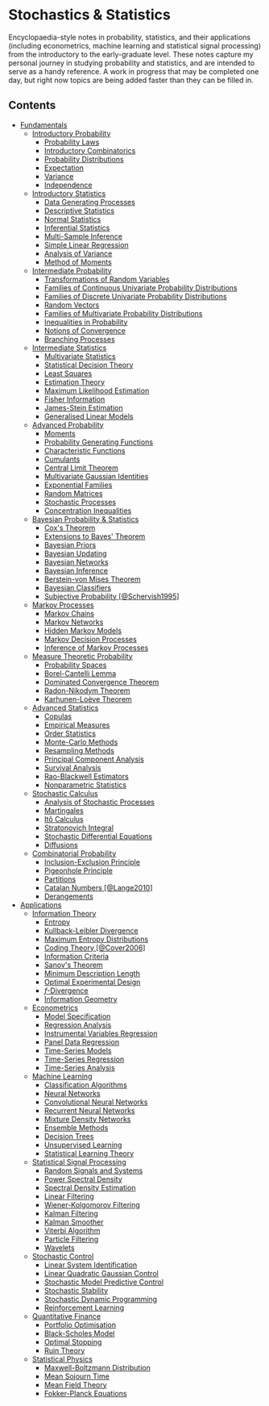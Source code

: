 # Stochastics & Statistics
Encyclopaedia-style notes in probability, statistics, and their applications (including econometrics, machine learning and statistical signal processing) from the introductory to the early-graduate level. These notes capture my personal journey in studying probability and statistics, and are intended to serve as a handy reference. A work in progress that may be completed one day, but right now topics are being added faster than they can be filled in.

## Contents
-   [Fundamentals](#fundamentals)
    -   [Introductory Probability](#introductory-probability)
        -   [Probability Laws](#probability-laws)
        -   [Introductory Combinatorics](#introductory-combinatorics)
        -   [Probability Distributions](#probability-distributions)
        -   [Expectation](#expectation)
        -   [Variance](#variance)
        -   [Independence](#independence)
    -   [Introductory Statistics](#introductory-statistics)
        -   [Data Generating Processes](#data-generating-processes)
        -   [Descriptive Statistics](#descriptive-statistics)
        -   [Normal Statistics](#normal-statistics)
        -   [Inferential Statistics](#inferential-statistics)
        -   [Multi-Sample Inference](#multi-sample-inference)
        -   [Simple Linear Regression](#simple-linear-regression)
        -   [Analysis of Variance](#analysis-of-variance)
        -   [Method of Moments](#method-of-moments)
    -   [Intermediate Probability](#intermediate-probability)
        -   [Transformations of Random
            Variables](#transformations-of-random-variables)
        -   [Families of Continuous Univariate Probability
            Distributions](#families-of-continuous-univariate-probability-distributions)
        -   [Families of Discrete Univariate Probability
            Distributions](#families-of-discrete-univariate-probability-distributions)
        -   [Random Vectors](#random-vectors)
        -   [Families of Multivariate Probability
            Distributions](#families-of-multivariate-probability-distributions)
        -   [Inequalities in Probability](#inequalities-in-probability)
        -   [Notions of Convergence](#notions-of-convergence)
        -   [Branching Processes](#branching-processes)
    -   [Intermediate Statistics](#intermediate-statistics)
        -   [Multivariate Statistics](#multivariate-statistics)
        -   [Statistical Decision Theory](#statistical-decision-theory)
        -   [Least Squares](#least-squares)
        -   [Estimation Theory](#estimation-theory)
        -   [Maximum Likelihood
            Estimation](#maximum-likelihood-estimation)
        -   [Fisher Information](#fisher-information)
        -   [James-Stein Estimation](#james-stein-estimation)
        -   [Generalised Linear Models](#generalised-linear-models)
    -   [Advanced Probability](#advanced-probability)
        -   [Moments](#moments)
        -   [Probability Generating
            Functions](#probability-generating-functions)
        -   [Characteristic Functions](#characteristic-functions)
        -   [Cumulants](#cumulants)
        -   [Central Limit Theorem](#central-limit-theorem)
        -   [Multivariate Gaussian
            Identities](#multivariate-gaussian-identities)
        -   [Exponential Families](#exponential-families)
        -   [Random Matrices](#random-matrices)
        -   [Stochastic Processes](#stochastic-processes)
        -   [Concentration Inequalities](#concentration-inequalities)
    -   [Bayesian Probability &
        Statistics](#bayesian-probability-statistics)
        -   [Cox's Theorem](#coxs-theorem)
        -   [Extensions to Bayes' Theorem](#extensions-to-bayes-theorem)
        -   [Bayesian Priors](#bayesian-priors)
        -   [Bayesian Updating](#bayesian-updating)
        -   [Bayesian Networks](#bayesian-networks)
        -   [Bayesian Inference](#bayesian-inference)
        -   [Berstein-von Mises Theorem](#berstein-von-mises-theorem)
        -   [Bayesian Classifiers](#bayesian-classifiers)
        -   [Subjective Probability
            [@Schervish1995]](#subjective-probability)
    -   [Markov Processes](#markov-processes)
        -   [Markov Chains](#markov-chains)
        -   [Markov Networks](#markov-networks)
        -   [Hidden Markov Models](#hidden-markov-models)
        -   [Markov Decision Processes](#markov-decision-processes)
        -   [Inference of Markov
            Processes](#inference-of-markov-processes)
    -   [Measure Theoretic Probability](#measure-theoretic-probability)
        -   [Probability Spaces](#probability-spaces)
        -   [Borel-Cantelli Lemma](#borel-cantelli-lemma)
        -   [Dominated Convergence
            Theorem](#dominated-convergence-theorem-1)
        -   [Radon-Nikodym Theorem](#radon-nikodym-theorem)
        -   [Karhunen-Loève Theorem](#karhunen-loève-theorem)
    -   [Advanced Statistics](#advanced-statistics)
        -   [Copulas](#copulas)
        -   [Empirical Measures](#empirical-measures)
        -   [Order Statistics](#order-statistics)
        -   [Monte-Carlo Methods](#monte-carlo-methods)
        -   [Resampling Methods](#resampling-methods)
        -   [Principal Component
            Analysis](#principal-component-analysis)
        -   [Survival Analysis](#survival-analysis)
        -   [Rao-Blackwell Estimators](#rao-blackwell-estimators)
        -   [Nonparametric Statistics](#nonparametric-statistics)
    -   [Stochastic Calculus](#stochastic-calculus)
        -   [Analysis of Stochastic
            Processes](#analysis-of-stochastic-processes)
        -   [Martingales](#martingales)
        -   [Itô Calculus](#itô-calculus)
        -   [Stratonovich Integral](#stratonovich-integral)
        -   [Stochastic Differential
            Equations](#stochastic-differential-equations)
        -   [Diffusions](#diffusions)
    -   [Combinatorial Probability](#combinatorial-probability)
        -   [Inclusion-Exclusion
            Principle](#inclusion-exclusion-principle)
        -   [Pigeonhole Principle](#pigeonhole-principle)
        -   [Partitions](#partitions)
        -   [Catalan Numbers [@Lange2010]](#catalan-numbers)
        -   [Derangements](#derangements)
-   [Applications](#applications)
    -   [Information Theory](#information-theory)
        -   [Entropy](#entropy)
        -   [Kullback-Leibler Divergence](#kullback-leibler-divergence)
        -   [Maximum Entropy
            Distributions](#maximum-entropy-distributions)
        -   [Coding Theory [@Cover2006]](#coding-theory)
        -   [Information Criteria](#information-criteria)
        -   [Sanov's Theorem](#sanovs-theorem)
        -   [Minimum Description Length](#minimum-description-length)
        -   [Optimal Experimental Design](#optimal-experimental-design)
        -   [$f$-Divergence](#f-divergence)
        -   [Information Geometry](#information-geometry)
    -   [Econometrics](#econometrics)
        -   [Model Specification](#model-specification)
        -   [Regression Analysis](#regression-analysis)
        -   [Instrumental Variables
            Regression](#instrumental-variables-regression)
        -   [Panel Data Regression](#panel-data-regression)
        -   [Time-Series Models](#time-series-models)
        -   [Time-Series Regression](#time-series-regression)
        -   [Time-Series Analysis](#time-series-analysis)
    -   [Machine Learning](#machine-learning)
        -   [Classification Algorithms](#classification-algorithms)
        -   [Neural Networks](#neural-networks)
        -   [Convolutional Neural
            Networks](#convolutional-neural-networks)
        -   [Recurrent Neural Networks](#recurrent-neural-networks)
        -   [Mixture Density Networks](#mixture-density-networks)
        -   [Ensemble Methods](#ensemble-methods)
        -   [Decision Trees](#decision-trees)
        -   [Unsupervised Learning](#unsupervised-learning)
        -   [Statistical Learning Theory](#statistical-learning-theory)
    -   [Statistical Signal Processing](#statistical-signal-processing)
        -   [Random Signals and Systems](#random-signals-and-systems)
        -   [Power Spectral Density](#power-spectral-density)
        -   [Spectral Density Estimation](#spectral-density-estimation)
        -   [Linear Filtering](#linear-filtering)
        -   [Wiener-Kolgomorov Filtering](#wiener-kolgomorov-filtering)
        -   [Kalman Filtering](#kalman-filtering)
        -   [Kalman Smoother](#kalman-smoother)
        -   [Viterbi Algorithm](#viterbi-algorithm)
        -   [Particle Filtering](#particle-filtering)
        -   [Wavelets](#wavelets)
    -   [Stochastic Control](#stochastic-control)
        -   [Linear System
            Identification](#linear-system-identification)
        -   [Linear Quadratic Gaussian
            Control](#linear-quadratic-gaussian-control)
        -   [Stochastic Model Predictive
            Control](#stochastic-model-predictive-control)
        -   [Stochastic Stability](#stochastic-stability)
        -   [Stochastic Dynamic
            Programming](#stochastic-dynamic-programming)
        -   [Reinforcement Learning](#reinforcement-learning)
    -   [Quantitative Finance](#quantitative-finance)
        -   [Portfolio Optimisation](#portfolio-optimisation)
        -   [Black-Scholes Model](#black-scholes-model)
        -   [Optimal Stopping](#optimal-stopping)
        -   [Ruin Theory](#ruin-theory)
    -   [Statistical Physics](#statistical-physics)
        -   [Maxwell-Boltzmann
            Distribution](#maxwell-boltzmann-distribution)
        -   [Mean Sojourn Time](#mean-sojourn-time)
        -   [Mean Field Theory](#mean-field-theory)
        -   [Fokker-Planck Equations](#fokker-planck-equations)
